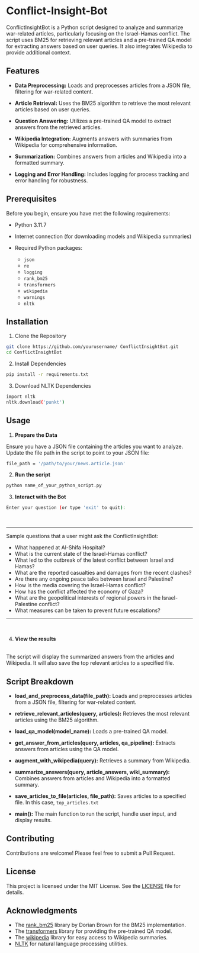 # Conflict-Insight-Bot

ConflictInsightBot is a Python script designed to analyze and summarize war-related articles, particularly focusing on the Israel-Hamas conflict. The script uses BM25 for retrieving relevant articles and a pre-trained QA model for extracting answers based on user queries. It also integrates Wikipedia to provide additional context.

## Features

* <b>Data Preprocessing:</b> Loads and preprocesses articles from a JSON file, filtering for war-related content.

* <b>Article Retrieval:</b> Uses the BM25 algorithm to retrieve the most relevant articles based on user queries.

* <b>Question Answering:</b> Utilizes a pre-trained QA model to extract answers from the retrieved articles.

* <b>Wikipedia Integration:</b> Augments answers with summaries from Wikipedia for comprehensive information.

* <b>Summarization:</b> Combines answers from articles and Wikipedia into a formatted summary.

* <b>Logging and Error Handling:</b> Includes logging for process tracking and error handling for robustness.

## Prerequisites

Before you begin, ensure you have met the following requirements:

* Python 3.11.7
* Internet connection (for downloading models and Wikipedia summaries)
* Required Python packages:

    * `json`
    * `re`
    * `logging`
    * `rank_bm25`
    * `transformers`
    * `wikipedia`
    * `warnings`
    * `nltk`

## Installation

1. Clone the Repository

```bash
git clone https://github.com/yourusername/ ConflictInsightBot.git
cd ConflictInsightBot 
```

2. Install Dependencies 

```bash
pip install -r requirements.txt
```

3. Download NLTK Dependencies

```bash
import nltk
nltk.download('punkt')
```

## Usage

1. <b>Prepare the Data</b>

Ensure you have a JSON file containing the articles you want to analyze. Update the file path in the script to point to your JSON file:

```bash
file_path = '/path/to/your/news.article.json'
```

2. <b>Run the script</b>

```bash
python name_of_your_python_script.py
```

3. <b>Interact with the Bot</b>

```bash
Enter your question (or type 'exit' to quit):
```
</br>

---
Sample questions that a user might ask the ConflictInsightBot:

* What happened at Al-Shifa Hospital? 
* What is the current state of the Israel-Hamas conflict?
* What led to the outbreak of the latest conflict between Israel and Hamas?
* What are the reported casualties and damages from the recent clashes?
* Are there any ongoing peace talks between Israel and Palestine?
* How is the media covering the Israel-Hamas conflict?
* How has the conflict affected the economy of Gaza?
* What are the geopolitical interests of regional powers in the Israel-Palestine conflict?
* What measures can be taken to prevent future escalations?
---
</br>

4. <b>View the results</b>

</br>
The script will display the summarized answers from the articles and Wikipedia. It will also save the top relevant articles to a specified file.

## Script Breakdown

* <b>load_and_preprocess_data(file_path):</b> Loads and preprocesses articles from a JSON file, filtering for war-related content.

* <b>retrieve_relevant_articles(query, articles):</b> Retrieves the most relevant articles using the BM25 algorithm.

* <b> load_qa_model(model_name):</b> Loads a pre-trained QA model.

* <b>get_answer_from_articles(query, articles, qa_pipeline):</b> Extracts answers from articles using the QA model.

* <b>augment_with_wikipedia(query):</b> Retrieves a summary from Wikipedia.

* <b>summarize_answers(query, article_answers, wiki_summary):</b> Combines answers from articles and Wikipedia into a formatted summary.

* <b>save_articles_to_file(articles, file_path):</b> Saves articles to a specified file. In this case, `top_articles.txt`

* <b>main():</b> The main function to run the script, handle user input, and display results.

## Contributing

Contributions are welcome! Please feel free to submit a Pull Request.

## License

This project is licensed under the MIT License. See the [LICENSE](https://github.com/abhilashaojha/Conflict-Insight-Bot/blob/main/LICENSE) file for details.

## Acknowledgments

* The [rank_bm25](https://github.com/dorianbrown/rank_bm25) library by Dorian Brown for the BM25 implementation.
* The [transformers](https://github.com/huggingface/transformers) library for providing the pre-trained QA model.
* The [wikipedia](https://github.com/goldsmith/Wikipedia) library for easy access to Wikipedia summaries.
* [NLTK](https://www.nltk.org/) for natural language processing utilities.



